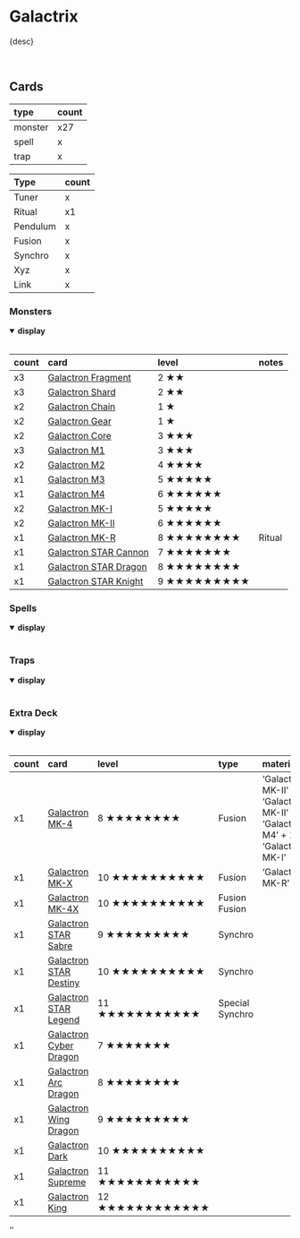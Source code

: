 # Galactrix

{desc}


<br>


## Cards

| type | count |
| :--- | :---- |
| monster | x27 |
| spell | x |
| trap | x |

| Type | count |
| :--- | :---- |
| Tuner | x |
| Ritual | x1 |
| Pendulum | x |
| Fusion | x |
| Synchro | x |
| Xyz | x |
| Link | x |

### Monsters

<details open>
  <summary> <b> display </b> </summary> <br>

| count | card | level | notes |
| :---- | :--- | :---- | :---- |
| x3 | [Galactron Fragment](../cards/Galactron%20.md) | 2 ★★ | |
| x3 | [Galactron Shard](../cards/Galactron%20.md) | 2 ★★ | |
| x2 | [Galactron Chain](../cards/Galactron%20.md) | 1 ★ | |
| x2 | [Galactron Gear](../cards/Galactron%20.md) | 1 ★ | |
| x2 | [Galactron Core](../cards/Galactron%20.md) | 3 ★★★ | |
| x3 | [Galactron M1](../cards/Galactron%20.md) | 3 ★★★ | |
| x2 | [Galactron M2](../cards/Galactron%20.md) | 4 ★★★★ | |
| x1 | [Galactron M3](../cards/Galactron%20.md) | 5 ★★★★★ | |
| x1 | [Galactron M4](../cards/Galactron%20.md) | 6 ★★★★★★ | |
| x2 | [Galactron MK-I](../cards/Galactron%20.md) | 5 ★★★★★ | |
| x2 | [Galactron MK-II](../cards/Galactron%20.md) | 6 ★★★★★★ | |
| x1 | [Galactron MK-R](../cards/Galactron%20.md) | 8 ★★★★★★★★ | Ritual |
| x1 | [Galactron STAR Cannon](../cards/Galactron%20.md) | 7 ★★★★★★★ | |
| x1 | [Galactron STAR Dragon](../cards/Galactron%20.md) | 8 ★★★★★★★★ | |
| x1 | [Galactron STAR Knight](../cards/Galactron%20.md) | 9 ★★★★★★★★★ | |

</details>

### Spells

<details open>
  <summary> <b> display </b> </summary> <br>



</details>

### Traps

<details open>
  <summary> <b> display </b> </summary> <br>



</details>

### Extra Deck

<details open>
  <summary> <b> display </b> </summary> <br>

| count | card | level | type | material | notes |
| :---- | :--- | :---- | :--- | :------- | :---- |
| x1 | [Galactron MK-4](../cards/Galactron%20.md) | 8 ★★★★★★★★ | Fusion | ‘Galactron MK-II’ + ‘Galactron MK-II’ <br> ‘Galactron M4’ + 1 ‘Galactron MK-I’ | |
| x1 | [Galactron MK-X](../cards/Galactron%20.md) | 10 ★★★★★★★★★★ | Fusion | ‘Galactron MK-R’ | |
| x1 | [Galactron MK-4X](../cards/Galactron%20.md) | 10 ★★★★★★★★★★ | Fusion Fusion | |
| x1 | [Galactron STAR Sabre](../cards/Galactron%20.md) | 9 ★★★★★★★★★ | Synchro | |
| x1 | [Galactron STAR Destiny](../cards/Galactron%20.md) | 10 ★★★★★★★★★★ | Synchro | |
| x1 | [Galactron STAR Legend](../cards/Galactron%20.md) | 11 ★★★★★★★★★★★ | Special Synchro | |
| x1 | [Galactron Cyber Dragon](../cards/Galactron%20.md) | 7 ★★★★★★★ | |
| x1 | [Galactron Arc Dragon](../cards/Galactron%20.md) | 8 ★★★★★★★★ | |
| x1 | [Galactron Wing Dragon](../cards/Galactron%20.md) | 9 ★★★★★★★★★ | |
| x1 | [Galactron Dark](../cards/Galactron%20.md) | 10 ★★★★★★★★★★ | |
| x1 | [Galactron Supreme](../cards/Galactron%20.md) | 11 ★★★★★★★★★★★ | |
| x1 | [Galactron King](../cards/Galactron%20.md) | 12 ★★★★★★★★★★★★ | |

</details>
‘’